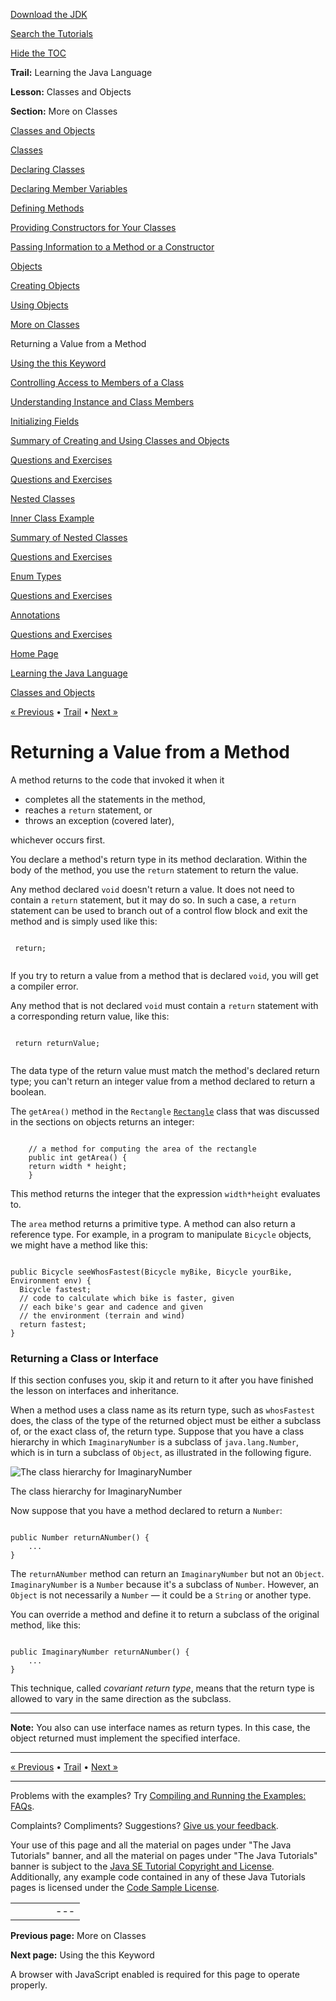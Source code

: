 [Download
the JDK](http://java.sun.com/javase/6/download.jsp)
  
[Search the
Tutorials](../../search.html)
  
[Hide the TOC](javascript:toggleLeft())

**Trail:** Learning the Java Language
  
**Lesson:** Classes and Objects
  
**Section:** More on Classes

[Classes and Objects](index.html)

[Classes](classes.html)

[Declaring Classes](classdecl.html)

[Declaring Member Variables](variables.html)

[Defining Methods](methods.html)

[Providing Constructors for Your Classes](constructors.html)

[Passing Information to a Method or a Constructor](arguments.html)

[Objects](objects.html)

[Creating Objects](objectcreation.html)

[Using Objects](usingobject.html)

[More on Classes](more.html)

Returning a Value from a Method

[Using the this Keyword](thiskey.html)

[Controlling Access to Members of a Class](accesscontrol.html)

[Understanding Instance and Class Members](classvars.html)

[Initializing Fields](initial.html)

[Summary of Creating and Using Classes and Objects](summaryclasses.html)

[Questions and Exercises](QandE/creating-questions.html)

[Questions and Exercises](QandE/objects-questions.html)

[Nested Classes](nested.html)

[Inner Class Example](innerclasses.html)

[Summary of Nested Classes](summarynested.html)

[Questions and Exercises](QandE/nested-questions.html)

[Enum Types](enum.html)

[Questions and Exercises](QandE/enum-questions.html)

[Annotations](annotations.html)

[Questions and Exercises](QandE/annotations-questions.html)

[Home Page](../../index.html)
>
[Learning the Java Language](../index.html)
>
[Classes and Objects](index.html)

[« Previous](more.html) • [Trail](../TOC.html) • [Next »](thiskey.html)

# Returning a Value from a Method

A method returns to the code that invoked it when it

* completes all the statements in the method,
* reaches a `return` statement, or
* throws an exception (covered later),

whichever occurs first.

You declare a method's return type in its method declaration.
Within the body of the method, you use the `return`
statement to return the value.

Any method declared `void`
doesn't return a value. It does not need to contain a `return` statement, but it may do so.
In such a case, a `return` statement can be used to branch out of a control flow block and exit the method
and is simply used like this:

```

 return;
 
```

If you try to return a value from a method that is declared `void`, you will get a compiler error.

Any method that is not declared `void` must
contain a `return` statement with a corresponding
return value, like this:

```

 return returnValue;
 
```

The data type of the return value must match the method's declared return type;
you can't return an integer value from a method declared to return a boolean.

The `getArea()` method in the `Rectangle`
[`Rectangle`](examples/Rectangle.java) class that was discussed in the sections on objects returns an integer:

```

    // a method for computing the area of the rectangle
    public int getArea() {
	return width * height;
    }

```

This method returns the integer that the expression `width*height` evaluates to.

The `area` method returns a primitive type. A method
can also return a reference type. For example, in a program to manipulate
`Bicycle` objects, we might have a method like this:

```

public Bicycle seeWhosFastest(Bicycle myBike, Bicycle yourBike, Environment env) {
  Bicycle fastest;
  // code to calculate which bike is faster, given
  // each bike's gear and cadence and given 
  // the environment (terrain and wind)
  return fastest;
}

```

### Returning a Class or Interface

If this section confuses you, skip it
and return to it after you have finished the
lesson
on interfaces and inheritance.

When a method uses a class name as its return type, such as
`whosFastest` does, the class of the type of the returned
object must be either a subclass of, or the exact class of, the
return type. Suppose that you have a class hierarchy in which
`ImaginaryNumber` is a subclass of
`java.lang.Number`, which is in turn a subclass of
`Object`, as illustrated in
the following figure.

![The class hierarchy for ImaginaryNumber](../../figures/java/classes-hierarchy.gif)

The class hierarchy for ImaginaryNumber

Now suppose that you have a method declared to return a
`Number`:

```

public Number returnANumber() {
    ...
}

```

The `returnANumber` method can return an
`ImaginaryNumber` but not an `Object`.
`ImaginaryNumber` is a `Number` because
it's a subclass of `Number`. However, an `Object`
is not necessarily a `Number` — it could be a
`String` or another type.

You can override a method and define it to return
a subclass of the original method, like this:

```

public ImaginaryNumber returnANumber() {
    ...
}

```

This technique, called *covariant return type*, means that the
return type is allowed to vary in the same direction as the subclass.

---

**Note:** You also can use interface names as return types. In this case,
the object returned must implement the specified interface.

---

[« Previous](more.html)
•
[Trail](../TOC.html)
•
[Next »](thiskey.html)

---

Problems with the examples? Try [Compiling and Running
the Examples: FAQs](../../information/run-examples.html).
  
Complaints? Compliments? Suggestions? [Give
us your feedback](http://download.oracle.com/javase/feedback.html).

Your use of this page and all the material on pages under "The Java Tutorials" banner,
and all the material on pages under "The Java Tutorials" banner is subject to the [Java SE Tutorial Copyright
and License](../../information/license.html).
Additionally, any example code contained in any of these Java
Tutorials pages is licensed under the
[Code
Sample License](http://developers.sun.com/license/berkeley_license.html).

|  |  |  |  |  |
| --- | --- | --- | --- | --- |
| |  |  | | --- | --- | | duke image | Oracle logo | | [About Oracle](http://www.oracle.com/us/corporate/index.html) | [Oracle Technology Network](http://www.oracle.com/technology/index.html) | [Terms of Service](https://www.samplecode.oracle.com/servlets/CompulsoryClickThrough?type=TermsOfService) | Copyright © 1995, 2011 Oracle and/or its affiliates. All rights reserved. |

**Previous page:** More on Classes
  
**Next page:** Using the this Keyword




A browser with JavaScript enabled is required for this page to operate properly.